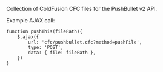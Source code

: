 Collection of ColdFusion CFC files for the PushBullet v2 API.

Example AJAX call:

```jquery
function pushThis(filePath){
	$.ajax({
		url: 'cfc/pushbullet.cfc?method=pushFile',
		type: 'POST',
		data: { file: filePath },
	})
}
```
